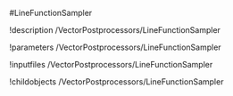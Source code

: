 <!-- MOOSE Object Documentation Stub: Remove this when content is added. -->
#LineFunctionSampler

!description /VectorPostprocessors/LineFunctionSampler

!parameters /VectorPostprocessors/LineFunctionSampler

!inputfiles /VectorPostprocessors/LineFunctionSampler

!childobjects /VectorPostprocessors/LineFunctionSampler
